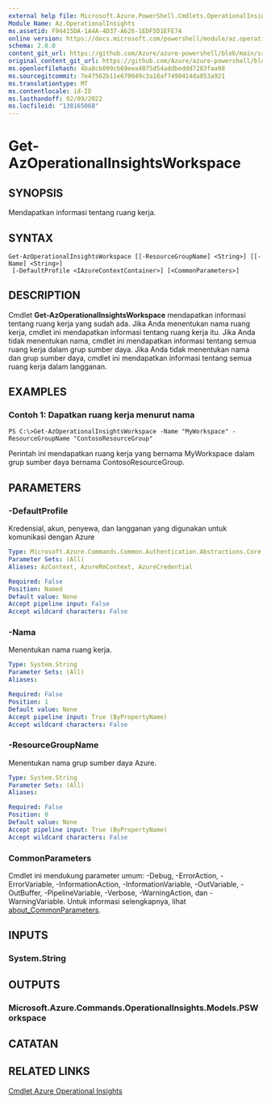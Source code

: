 ```yaml
---
external help file: Microsoft.Azure.PowerShell.Cmdlets.OperationalInsights.dll-Help.xml
Module Name: Az.OperationalInsights
ms.assetid: F94415DA-1A4A-4D37-A626-1EDF5D1EFE74
online version: https://docs.microsoft.com/powershell/module/az.operationalinsights/get-azoperationalinsightsworkspace
schema: 2.0.0
content_git_url: https://github.com/Azure/azure-powershell/blob/main/src/OperationalInsights/OperationalInsights/help/Get-AzOperationalInsightsWorkspace.md
original_content_git_url: https://github.com/Azure/azure-powershell/blob/main/src/OperationalInsights/OperationalInsights/help/Get-AzOperationalInsightsWorkspace.md
ms.openlocfilehash: 4ba8cb099cb69eea4075d54addbeddd7283faa98
ms.sourcegitcommit: 7e47562b11e670049c3a18af7498414da853a921
ms.translationtype: MT
ms.contentlocale: id-ID
ms.lasthandoff: 02/09/2022
ms.locfileid: "138165068"
---
```

# Get-AzOperationalInsightsWorkspace

## SYNOPSIS
Mendapatkan informasi tentang ruang kerja.

## SYNTAX

```
Get-AzOperationalInsightsWorkspace [[-ResourceGroupName] <String>] [[-Name] <String>]
 [-DefaultProfile <IAzureContextContainer>] [<CommonParameters>]
```

## DESCRIPTION
Cmdlet **Get-AzOperationalInsightsWorkspace** mendapatkan informasi tentang ruang kerja yang sudah ada.
Jika Anda menentukan nama ruang kerja, cmdlet ini mendapatkan informasi tentang ruang kerja itu.
Jika Anda tidak menentukan nama, cmdlet ini mendapatkan informasi tentang semua ruang kerja dalam grup sumber daya.
Jika Anda tidak menentukan nama dan grup sumber daya, cmdlet ini mendapatkan informasi tentang semua ruang kerja dalam langganan.

## EXAMPLES

### Contoh 1: Dapatkan ruang kerja menurut nama
```
PS C:\>Get-AzOperationalInsightsWorkspace -Name "MyWorkspace" -ResourceGroupName "ContosoResourceGroup"
```

Perintah ini mendapatkan ruang kerja yang bernama MyWorkspace dalam grup sumber daya bernama ContosoResourceGroup.

## PARAMETERS

### -DefaultProfile
Kredensial, akun, penyewa, dan langganan yang digunakan untuk komunikasi dengan Azure

```yaml
Type: Microsoft.Azure.Commands.Common.Authentication.Abstractions.Core.IAzureContextContainer
Parameter Sets: (All)
Aliases: AzContext, AzureRmContext, AzureCredential

Required: False
Position: Named
Default value: None
Accept pipeline input: False
Accept wildcard characters: False
```

### -Nama
Menentukan nama ruang kerja.

```yaml
Type: System.String
Parameter Sets: (All)
Aliases:

Required: False
Position: 1
Default value: None
Accept pipeline input: True (ByPropertyName)
Accept wildcard characters: False
```

### -ResourceGroupName
Menentukan nama grup sumber daya Azure.

```yaml
Type: System.String
Parameter Sets: (All)
Aliases:

Required: False
Position: 0
Default value: None
Accept pipeline input: True (ByPropertyName)
Accept wildcard characters: False
```

### CommonParameters
Cmdlet ini mendukung parameter umum: -Debug, -ErrorAction, -ErrorVariable, -InformationAction, -InformationVariable, -OutVariable, -OutBuffer, -PipelineVariable, -Verbose, -WarningAction, dan -WarningVariable. Untuk informasi selengkapnya, lihat [about_CommonParameters](http://go.microsoft.com/fwlink/?LinkID=113216).

## INPUTS

### System.String

## OUTPUTS

### Microsoft.Azure.Commands.OperationalInsights.Models.PSWorkspace

## CATATAN

## RELATED LINKS

[Cmdlet Azure Operational Insights](./Az.OperationalInsights.md)


